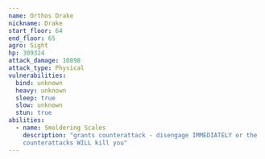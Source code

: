 ```yaml
---
name: Orthos Drake
nickname: Drake
start_floor: 64
end_floor: 65
agro: Sight
hp: 309324
attack_damage: 10898
attack_type: Physical
vulnerabilities:
  bind: unknown
  heavy: unknown
  sleep: true
  slow: unknown
  stun: true
abilities:
  - name: Smoldering Scales
    description: "grants counterattack - disengage IMMEDIATELY or the
    counterattacks WILL kill you"
---
```

